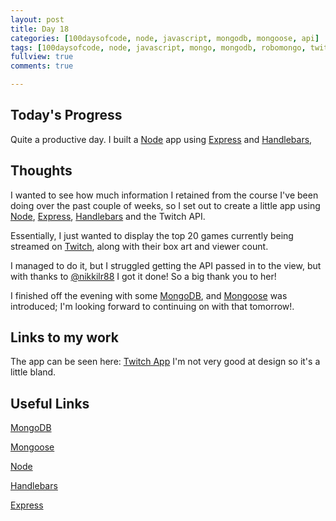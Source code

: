 ```yaml
---
layout: post
title: Day 18
categories: [100daysofcode, node, javascript, mongodb, mongoose, api]
tags: [100daysofcode, node, javascript, mongo, mongodb, robomongo, twitch, api]
fullview: true
comments: true

---
```


## Today's Progress
Quite a productive day.  I built a [Node](https://nodejs.org/en/) app using [Express](https://expressjs.com/) and [Handlebars](https://handlebarsjs.com/),

## Thoughts
I wanted to see how much information I retained from the course I've been doing over the past couple of weeks, so I set out to create a little app using [Node](https://nodejs.org/en/), [Express](https://expressjs.com/), [Handlebars](https://handlebarsjs.com/) and the Twitch API.

Essentially, I just wanted to display the top 20 games currently being streamed on [Twitch](https://www.twitch.tv/), along with their box art and viewer count.

I managed to do it, but I struggled getting the API passed in to the view, but with thanks to [@nikkilr88](https://twitter.com/nikkilr88) I got it done!  So a big thank you to her!

I finished off the evening with some [MongoDB](https://www.mongodb.com/), and [Mongoose](http://mongoosejs.com/) was introduced; I'm looking forward to continuing on with that tomorrow!.


## Links to my work
The app can be seen here: [Twitch App](https://ancient-bastion-69677.herokuapp.com/)
I'm not very good at design so it's a little bland.

## Useful Links
[MongoDB](https://www.mongodb.com/)

[Mongoose](http://mongoosejs.com/)

[Node](https://nodejs.org/en/)

[Handlebars](https://handlebarsjs.com/)

[Express](https://expressjs.com/)
